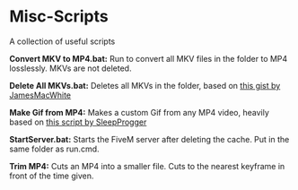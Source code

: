 # Misc-Scripts
A collection of useful scripts


**Convert MKV to MP4.bat:** Run to convert all MKV files in the folder to MP4 losslessly. MKVs are not deleted.  

**Delete All MKVs.bat:** Deletes all MKVs in the folder, based on [this gist by JamesMacWhite](https://gist.github.com/jamesmacwhite/58aebfe4a82bb8d645a797a1ba975132)  

**Make Gif from MP4:** Makes a custom Gif from any MP4 video, heavily based on [this script by SleepProgger](https://github.com/SleepProgger/my_ffmpeg_utils/blob/master/video2gif.bat)  

**StartServer.bat:** Starts the FiveM server after deleting the cache.  Put in the same folder as run.cmd.  

**Trim MP4:** Cuts an MP4 into a smaller file. Cuts to the nearest keyframe in front of the time given.  
